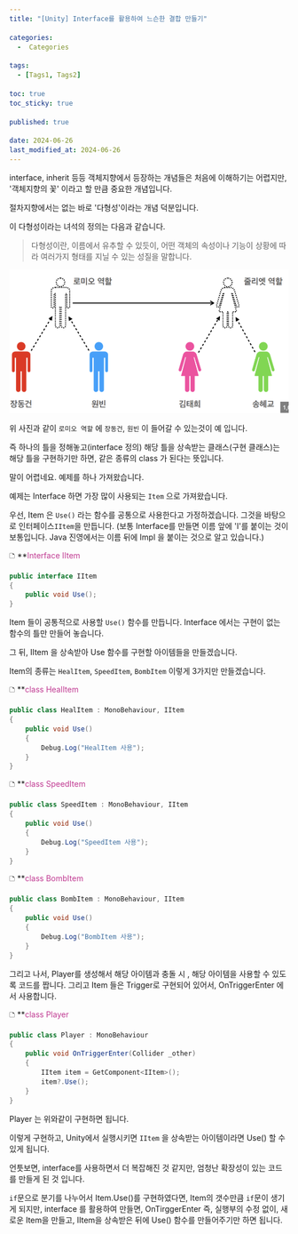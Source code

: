 ```yaml
---
title: "[Unity] Interface를 활용하여 느슨한 결합 만들기"

categories:
  -  Categories
  
tags:
  - [Tags1, Tags2]

toc: true
toc_sticky: true

published: true

date: 2024-06-26
last_modified_at: 2024-06-26
---
```


interface, inherit  등등 객체지향에서 등장하는 개념들은 처음에 이해하기는 어렵지만, '객체지향의 꽃' 이라고 할 만큼 중요한 개념입니다.

절차지향에서는 없는 바로 '다형성'이라는 개념 덕분입니다.

이 다형성이라는 녀석의 정의는 다음과 같습니다.

> 다형성이란, 이름에서 유추할 수 있듯이, 어떤 객체의 속성이나 기능이 상황에 따라 여러가지 형태를 지닐 수 있는 성질을 말합니다.

![](/images/Pasted%20image%2020240626173431.png)

위 사진과 같이 `로미오 역할` 에 `장동건`, `원빈` 이 들어갈 수 있는것이 예 입니다.

즉 하나의 틀을 정해놓고(interface 정의) 해당 틀을 상속받는 클래스(구현 클래스)는 해당 틀을 구현하기만 하면, 같은 종류의 class 가 된다는 뜻입니다.

말이 어렵네요. 예제를 하나 가져왔습니다.

예제는 Interface 하면 가장 많이 사용되는 `Item` 으로 가져왔습니다.

우선, Item 은 `Use()` 라는 함수를 공통으로 사용한다고 가정하겠습니다.
그것을 바탕으로 인터페이스`IItem`을 만듭니다. (보통 Interface를 만들면 이름 앞에 'I'를 붙이는 것이 보통입니다. Java 진영에서는 이름 뒤에 Impl 을 붙이는 것으로 알고 있습니다.)

🗅 **<span style="color: #c03a92">Interface IItem</span>

```csharp
public interface IItem
{
	public void Use();
}
```
Item 들이 공통적으로 사용할 `Use()` 함수를 만듭니다. Interface 에서는 구현이 없는 함수의 틀만 만들어 놓습니다.

그 뒤, IItem 을 상속받아 Use 함수를 구현할 아이템들을 만들겠습니다.

Item의 종류는 `HealItem`, `SpeedItem`, `BombItem` 이렇게 3가지만 만들겠습니다.

🗅 **<span style="color: #c03a92">class HealItem</span>

```csharp
public class HealItem : MonoBehaviour, IItem
{
	public void Use()
	{
		Debug.Log("HealItem 사용");
	}
}
```

🗅 **<span style="color: #c03a92">class SpeedItem</span>

```csharp
public class SpeedItem : MonoBehaviour, IItem
{
	public void Use()
	{
		Debug.Log("SpeedItem 사용");
	}
}
```

🗅 **<span style="color: #c03a92">class BombItem</span>

```csharp
public class BombItem : MonoBehaviour, IItem
{
	public void Use()
	{
		Debug.Log("BombItem 사용");
	}
}
```


그리고 나서, Player를 생성해서 해당 아이템과 충돌 시 , 해당 아이템을 사용할 수 있도록 코드를 짭니다.
그리고 Item 들은 Trigger로 구현되어 있어서, OnTriggerEnter 에서 사용합니다.

🗅 **<span style="color: #c03a92">class Player</span>

```csharp
public class Player : MonoBehaviour
{
	public void OnTriggerEnter(Collider _other)
	{
		IItem item = GetComponent<IItem>();
		item?.Use();
	}
}
```

Player 는 위와같이 구현하면 됩니다.

이렇게 구현하고, Unity에서 실행시키면 `IItem` 을 상속받는 아이템이라면 Use() 할 수 있게 됩니다.

언틋보면, interface를 사용하면서 더 복잡해진 것 같지만, 엄청난 확장성이 있는 코드를 만들게 된 것 입니다.

`if`문으로 분기를 나누어서 Item.Use()를 구현하였다면, Item의 갯수만큼 `if`문이 생기게 되지만, interface 를 활용하여 만들면, OnTirggerEnter 즉, 실행부의 수정 없이, 새로운 Item을 만들고, IItem을 상속받은 뒤에 Use() 함수를 만들어주기만 하면 됩니다.

